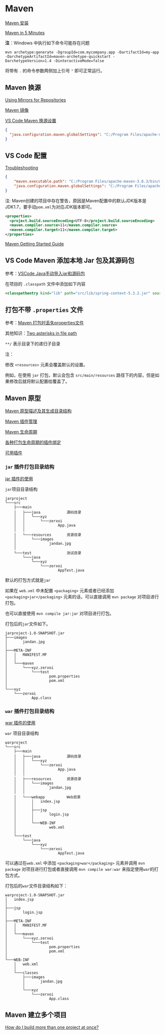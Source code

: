 # Maven

[Maven 安装](https://maven.apache.org/install.html)

[Maven in 5 Minutes](https://maven.apache.org/guides/getting-started/maven-in-five-minutes.html)

**注**：Windows 中执行如下命令可能存在问题

```
mvn archetype:generate -DgroupId=com.mycompany.app -DartifactId=my-app -DarchetypeArtifactId=maven-archetype-quickstart -DarchetypeVersion=1.4 -DinteractiveMode=false
```

将带有 `.` 的命令参数两侧加上引号 `"` 即可正常运行。

## Maven 换源

[Using Mirrors for Repositories](https://maven.apache.org/guides/mini/guide-mirror-settings.html)

[Maven 镜像](https://maven.aliyun.com/mvn/guide)

[VS Code Maven 换源设置](https://www.dhao.xyz/2020/06/29/VSCode-Java-Environment-Setup/)

```json
{
  "java.configuration.maven.globalSettings": "C:/Program Files/apache-maven-3.6.3/conf/settings.xml"
}
```

## VS Code 配置

[Troubleshooting](https://github.com/microsoft/vscode-maven/blob/master/Troubleshooting.md)

```json
{
    "maven.executable.path": "C:/Program Files/apache-maven-3.6.3/bin/mvn.cmd",
    "java.configuration.maven.globalSettings": "C:/Program Files/apache-maven-3.6.3/conf/settings.xml"
}
```

注: Maven创建的项目中存在警告，原因是Maven配置中的默认JDK版本是JDK1.7，要手动`pom.xml`为对应JDK版本即可。

```xml
<properties>
  <project.build.sourceEncoding>UTF-8</project.build.sourceEncoding>
  <maven.compiler.source>11</maven.compiler.source>
  <maven.compiler.target>11</maven.compiler.target>
</properties>
```

[Maven Getting Started Guide](https://maven.apache.org/guides/getting-started/index.html)

## VS Code Maven 添加本地 Jar 包及其源码包

参考：[VSCode Java手动导入jar和源码包](https://blog.ixk.me/vscode-java-manually-imports-jar-and-source-package.html)

在项目的 `.classpath` 文件中添加如下内容

```xml
<classpathentry kind="lib" path="src/lib/spring-context-5.3.2.jar" sourcepath="src/lib/spring-context-5.3.2-sources.jar" />
```

## 打包不带 `.properties` 文件

参考：[Maven 打包时丢失properties文件](https://blog.csdn.net/blue_rem/article/details/40396483)

其他知识：[Two asterisks in file path](https://stackoverflow.com/questions/8532929/two-asterisks-in-file-path)

`**/` 表示目录下的递归子目录

注：

修改 `<resources>` 元素会覆盖默认的设置。

例如，在使用 `jar` 打包，默认会包含 `src/main/resources` 路径下的内容，但是如果修改后就将默认配置给覆盖了。

## Maven 原型

[Maven 原型描述及其生成目录结构](https://maven.apache.org/archetypes/index.html)

[Maven 插件管理](https://maven.apache.org/archetype/plugin-management.html)

[Maven 生命周期](https://maven.apache.org/ref/3.6.3/maven-core/lifecycles.html)

[各种打包生命周期的插件绑定](https://maven.apache.org/ref/3.6.3/maven-core/default-bindings.html)

[可用插件](https://maven.apache.org/plugins/index.html)

### `jar` 插件打包目录结构

[jar 插件的使用](https://maven.apache.org/plugins/maven-jar-plugin/usage.html)

`jar`项目目录结构

```
jarproject
└───src
    ├───main
    │   ├───java            源码目录
    │   │   └───xyz
    │   │       └───zerxoi
    │   │               App.java
    │   │
    │   └───resources       资源目录
    │       └───images
    │               jandan.jpg
    │
    └───test                测试目录
        └───java
            └───xyz
                └───zerxoi
                        AppTest.java
```

默认的打包方式就是`jar`

如果在 `web.xml` 中未配置 `<packaging>` 元素或者已经添加 `<packaging>jar</packaging>` 元素的话，可以直接调用 `mvn package` 对项目进行打包。

也可以直接使用 `mvn compile jar:jar` 对项目进行打包。

打包后的`jar`文件如下。

```
jarproject-1.0-SNAPSHOT.jar
├───images
│       jandan.jpg
│
├───META-INF
│   │   MANIFEST.MF
│   │
│   └───maven
│       └───xyz.zerxoi
│           └───test
│                   pom.properties
│                   pom.xml
│
└───xyz
    └───zerxoi
            App.class
```

### `war` 插件打包目录结构

[war 插件的使用](https://maven.apache.org/plugins/maven-war-plugin/usage.html)

`war` 项目目录结构

```
warproject
└───src
    ├───main
    │   ├───java            源码目录
    │   │   └───xyz
    │   │       └───zerxoi
    │   │               App.java
    │   │
    │   ├───resources       资源目录
    │   │   └───images
    │   │           jandan.jpg
    │   │
    │   └───webapp          Web目录
    │       │   index.jsp
    │       │
    │       ├───jsp
    │       │       login.jsp
    │       │
    │       └───WEB-INF
    │               web.xml
    │
    └───test
        └───java
            └───xyz
                └───zerxoi
                        AppTest.java
```

可以通过在`web.xml` 中添加 `<packaging>war</packaging>` 元素并调用 `mvn package` 对项目进行打包或者直接调用 `mvn compile war:war` 来指定使用`war`的打包方式。

打包后的`war`文件目录结构如下：

```
warproject-1.0-SNAPSHOT.jar
│   index.jsp
│
├───jsp
│       login.jsp
│
├───META-INF
│   │   MANIFEST.MF
│   │
│   └───maven
│       └───xyz.zerxoi
│           └───test
│                   pom.properties
│                   pom.xml
│
└───WEB-INF
    │   web.xml
    │
    └───classes
        ├───images
        │       jandan.jpg
        │
        └───xyz
            └───zerxoi
                    App.class
```

## Maven 建立多个项目

[How do I build more than one project at once?](https://maven.apache.org/guides/getting-started/index.html#how-do-i-build-more-than-one-project-at-once)